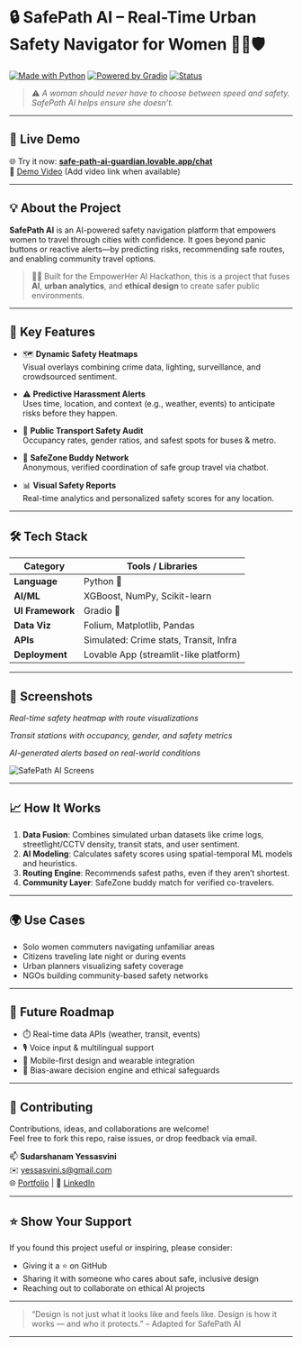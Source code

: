 # 🔒 SafePath AI – Real-Time Urban Safety Navigator for Women 🚶‍♀️🛡️

[![Made with Python](https://img.shields.io/badge/Made%20with-Python-3776AB?logo=python&logoColor=white)](https://www.python.org/)
[![Powered by Gradio](https://img.shields.io/badge/UI-Gradio-FF6F61?logo=gradio)](https://gradio.app)
[![Status](https://img.shields.io/badge/Demo-Live-green?logo=vercel)](https://safe-path-ai-guardian.lovable.app/chat)

> ⚠️ *A woman should never have to choose between speed and safety. SafePath AI helps ensure she doesn’t.*

---

## 🚀 Live Demo

🌐 Try it now: [**safe-path-ai-guardian.lovable.app/chat**](https://safe-path-ai-guardian.lovable.app/chat)  
🎥 [Demo Video](#) (Add video link when available)

---

## 💡 About the Project

**SafePath AI** is an AI-powered safety navigation platform that empowers women to travel through cities with confidence. It goes beyond panic buttons or reactive alerts—by predicting risks, recommending safe routes, and enabling community travel options.

> 👩‍💻 Built for the EmpowerHer AI Hackathon, this is a project that fuses **AI**, **urban analytics**, and **ethical design** to create safer public environments.

---

## 🧠 Key Features

- 🗺️ **Dynamic Safety Heatmaps**  
  Visual overlays combining crime data, lighting, surveillance, and crowdsourced sentiment.

- ⚠️ **Predictive Harassment Alerts**  
  Uses time, location, and context (e.g., weather, events) to anticipate risks before they happen.

- 🚌 **Public Transport Safety Audit**  
  Occupancy rates, gender ratios, and safest spots for buses & metro.

- 🤝 **SafeZone Buddy Network**  
  Anonymous, verified coordination of safe group travel via chatbot.

- 📊 **Visual Safety Reports**  
  Real-time analytics and personalized safety scores for any location.

---

## 🛠️ Tech Stack

| Category         | Tools / Libraries                     |
|------------------|----------------------------------------|
| **Language**     | Python 🐍                              |
| **AI/ML**        | XGBoost, NumPy, Scikit-learn           |
| **UI Framework** | Gradio 🧩                              |
| **Data Viz**     | Folium, Matplotlib, Pandas             |
| **APIs**         | Simulated: Crime stats, Transit, Infra |
| **Deployment**   | Lovable App (streamlit-like platform)  |

---

## 📸 Screenshots

 
*Real-time safety heatmap with route visualizations*

 
*Transit stations with occupancy, gender, and safety metrics*


*AI-generated alerts based on real-world conditions*

![SafePath AI Screens](https://sandbox.openai.com/mnt/data/A_digital_presentation_slide_displays_three_screen.png)


---

## 📈 How It Works

1. **Data Fusion**: Combines simulated urban datasets like crime logs, streetlight/CCTV density, transit stats, and user sentiment.
2. **AI Modeling**: Calculates safety scores using spatial-temporal ML models and heuristics.
3. **Routing Engine**: Recommends safest paths, even if they aren’t shortest.
4. **Community Layer**: SafeZone buddy match for verified co-travelers.

---

## 🌍 Use Cases

- Solo women commuters navigating unfamiliar areas
- Citizens traveling late night or during events
- Urban planners visualizing safety coverage
- NGOs building community-based safety networks

---

## 🔮 Future Roadmap

- ⏱️ Real-time data APIs (weather, transit, events)  
- 🎙️ Voice input & multilingual support  
- 📱 Mobile-first design and wearable integration  
- 🛑 Bias-aware decision engine and ethical safeguards  

---

## 🤝 Contributing

Contributions, ideas, and collaborations are welcome!  
Feel free to fork this repo, raise issues, or drop feedback via email.

📫 **Sudarshanam Yessasvini**  
✉️ [yessasvini.s@gmail.com](mailto:yessasvini.s@gmail.com)  
🌐 [Portfolio](https://datascienceportfol.io/yessasvinis) | 💼 [LinkedIn](https://linkedin.com/in/sudarshanam-yessasvini-358a72287or)

---

## ⭐️ Show Your Support

If you found this project useful or inspiring, please consider:

- Giving it a ⭐️ on GitHub  
- Sharing it with someone who cares about safe, inclusive design  
- Reaching out to collaborate on ethical AI projects

---

> “Design is not just what it looks like and feels like. Design is how it works — and who it protects.” – Adapted for SafePath AI

---

